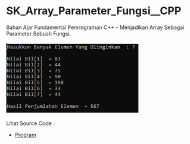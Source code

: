 # SK_Array_Parameter_Fungsi__CPP
Bahan Ajar Fundamental Pemrograman C++ - Menjadikan Array Sebagai Parameter Sebuah Fungsi.<br><br>
<img src="https://github.com/RizkyKhapidsyah/SK_Array_Parameter_Fungsi__CPP/blob/master/Result/001.PNG"><br><br>
Lihat Source Code : <br>
- <a href="https://github.com/RizkyKhapidsyah/SK_Array_Parameter_Fungsi__CPP/blob/master/Source.cpp">Program</a>
